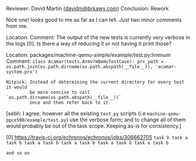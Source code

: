 Reviewer: David Martin (davidm@brkawy.com)
Conclusion: Rework

Nice one! looks good to me as far as I can tell. Just two minor comments from me.

Location:
Comment:
    The output of the new tests is currently very verbose in the logs [0]. Is
    there a way of reducing it or not having it print those?

Location: packages/machine-qemu-simple/example/test.py:linenum
Comment:
    ```
    class Acamar(tests.Armv7mQemuTestCase):
        prx_path = os.path.join(os.path.dirname(os.path.abspath(__file__)), 'acamar-system.prx')
    ```

    Nitpick: Instead of determining the current directory for every test it would
             be more concise to call `os.path.dirname(os.path.abspath(__file__))`
             once and then refer back to it.

[sebh: I agree, however all the existing `test.py` scripts (i.e `machine-qemu-ppce500/example/test.py`) use the verbose form; and to change all of them would probably be out of the task scope.
Keeping as-is for consistency.]

[0] https://travis-ci.org/echronos/echronos/jobs/306662705
    ```
    task b
    task a
    task b
    task a
    task b
    task a
    task b
    task a
    task b
    task a
    task b
    ```

    and so on
